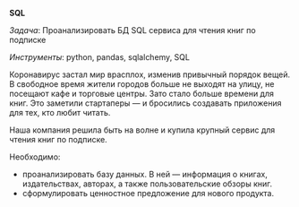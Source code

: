 **SQL**

*Задача*: Проанализировать БД SQL сервиса для чтения книг по подписке

*Инструменты*: python, pandas, sqlalchemy, SQL

Коронавирус застал мир врасплох, изменив привычный порядок вещей. В свободное время жители городов больше не выходят на улицу, не посещают кафе и торговые центры. Зато стало больше времени для книг. Это заметили стартаперы — и бросились создавать приложения для тех, кто любит читать.

Наша компания решила быть на волне и купила крупный сервис для чтения книг по подписке.

Необходимо:

- проанализировать базу данных. В ней — информация о книгах, издательствах, авторах, а также пользовательские обзоры книг.
- сформулировать ценностное предложение для нового продукта.
